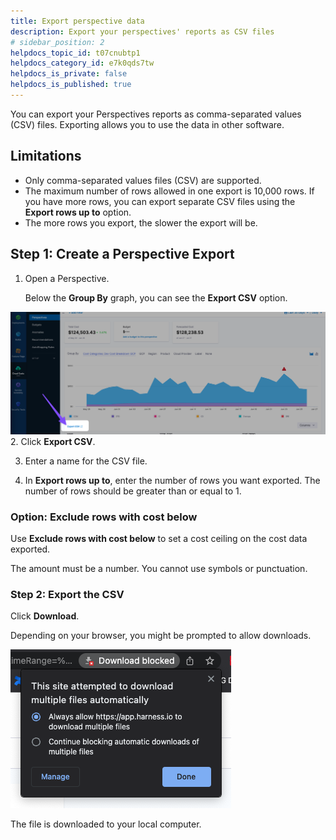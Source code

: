 ```yaml
---
title: Export perspective data
description: Export your perspectives' reports as CSV files
# sidebar_position: 2
helpdocs_topic_id: t07cnubtp1
helpdocs_category_id: e7k0qds7tw
helpdocs_is_private: false
helpdocs_is_published: true
---
```


You can export your Perspectives reports as comma-separated values (CSV) files. Exporting allows you to use the data in other software.

## Limitations

* Only comma-separated values files (CSV) are supported.
* The maximum number of rows allowed in one export is 10,000 rows. If you have more rows, you can export separate CSV files using the **Export rows up to** option.
* The more rows you export, the slower the export will be.

## Step 1: Create a Perspective Export

1. Open a Perspective.

    Below the **Group By** graph, you can see the **Export CSV** option.

  ![](./static/export-perspective-data-04.png)
2. Click **Export CSV**.

3. Enter a name for the CSV file.

4. In **Export rows up to**, enter the number of rows you want exported. The number of rows should be greater than or equal to 1.

### Option: Exclude rows with cost below

Use **Exclude rows with cost below** to set a cost ceiling on the cost data exported.

The amount must be a number. You cannot use symbols or punctuation.

### Step 2: Export the CSV

Click **Download**. 

Depending on your browser, you might be prompted to allow downloads.

 
![](./static/export-perspective-data-05.png)

The file is downloaded to your local computer.

